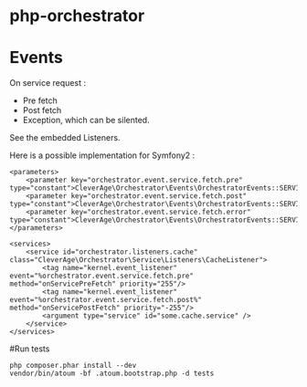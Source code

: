 php-orchestrator
================

# Events

On service request :

* Pre fetch
* Post fetch
* Exception, which can be silented.

See the embedded Listeners.

Here is a possible implementation for Symfony2 :

    <parameters>
        <parameter key="orchestrator.event.service.fetch.pre" type="constant">CleverAge\Orchestrator\Events\OrchestratorEvents::SERVICE_FETCH_PRE</parameter>
        <parameter key="orchestrator.event.service.fetch.post" type="constant">CleverAge\Orchestrator\Events\OrchestratorEvents::SERVICE_FETCH_POST</parameter>
        <parameter key="orchestrator.event.service.fetch.error" type="constant">CleverAge\Orchestrator\Events\OrchestratorEvents::SERVICE_FETCH_ERROR</parameter>
    </parameters>

    <services>
        <service id="orchestrator.listeners.cache" class="CleverAge\Orchestrator\Service\Listeners\CacheListener">
            <tag name="kernel.event_listener" event="%orchestrator.event.service.fetch.pre" method="onServicePreFetch" priority="255"/>
            <tag name="kernel.event_listener" event="%orchestrator.event.service.fetch.post%" method="onServicePostFetch" priority="-255"/>
            <argument type="service" id="some.cache.service" />
        </service>
    </services>


#Run tests

    php composer.phar install --dev
    vendor/bin/atoum -bf .atoum.bootstrap.php -d tests